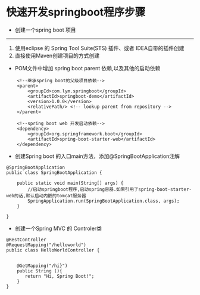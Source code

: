 # 快速开发springboot程序步骤

* 创建一个spring boot 项目

---

1. 使用eclipse 的 Spring Tool Suite\(STS\) 插件、或者 IDEA自带的插件创建
2. 直接使用Maven创建项目的方式创建

* POM文件中增加 spring boot parent 依赖,以及其他的启动依赖

```
    <!--继承spring boot的父级项目依赖-->
    <parent>
        <groupId>com.lym.springboot</groupId>
        <artifactId>springboot-demo</artifactId>
        <version>1.0.0</version>
        <relativePath/> <!-- lookup parent from repository -->
    </parent>
```

```
    <!--spring boot web 开发启动依赖-->
    <dependency>
        <groupId>org.springframework.boot</groupId>
        <artifactId>spring-boot-starter-web</artifactId>
    </dependency>
```

* 创建Spring boot 的入口main方法，添加@SpringBootApplication注解

```
@SpringBootApplication
public class SpringBootApplication {

    public static void main(String[] args) {
        //启动springboot程序,启动spring容器.如果引用了spring-boot-starter-web的话,默认启动内嵌的tomcat服务器
        SpringApplication.run(SpringBootApplication.class, args);
    }

}
```

* 创建一个Spring MVC 的 Controler类

```
@RestController
@RequestMapping("/helloworld")
public class HelloWorldController {


    @GetMapping("/hi}")
    public String (){
       return "Hi, Spring Boot!";
    }
}
```



